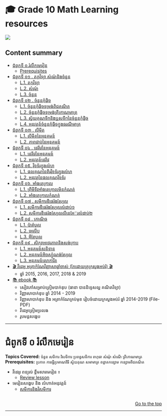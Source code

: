 # 🎓 Grade 10 Math Learning resources
![](https://komarev.com/ghpvc/?username=High-School-Maths&color=brightgreen&label=VISITORS)

## Content summary

* [ជំពូកទី ០\.រំលឹកមេរៀន](#ជំពូកទី-០-រំលឹកមេរៀន)
    * [Prerequisites](#ជំពូកទី-០-រំលឹកមេរៀន)
* [ជំពូកទី ០១ \. តក្តវិទ្យា​​​ សំណុំនិងចំនួន](#)
    * [L.1\. តក្កវិទ្យា](#)
    * [L.2\. សំណុំ](#)
    * [L.3\. ចំនួន](#)
* [ជំពូកទី ០២ \. ចំនួនកុំផ្លិច](#) 
    * [L.1\. ចំនួនកុំផ្លិចទម្រង់ពិជគណិត](#)
    * [L.2\. ចំនួនកុំផ្លិចទម្រង់ត្រីកោណមាត្រ](#)
    * [L.3\. ស្វ័យគុណទីnនិងឬសទីnនៃចំនួនកុំផ្លិច](#)
    * [L.4\. អនុវត្តន៍ចំនួនកុំផ្លិចក្នុងធរណីមាត្រ](#)
* [ជំពូកទី ០៣ \. លីមីត](#ជំពូក-០៣-លីមីត) 
    * [L.1\. លីមីតនៃអនុគមន៍](#)
    * [L.2\. ភាពជាប់នៃអនុគមន៍](#)
* [ជំពូកទី ០៤ \. ដេរីវេនៃអនុគមន៍](#) 
    * [L.1\. ដេរីវេនៃអនុគមន៍](#)
    * [L.2\. អនុវត្តន៍ដេរីវេ](#)
* [ជំពូកទី ០៥\. វុិចទ័រក្នុងលំហ](#)
    * [L.1\. ផលគុណនៃពីរវុិចទ័រក្នុងលំហ](#)
    * [L.2\. អនុវត្តនៃផលគុណវុិចទ័រ](#)
* [ជំពូកទី ០៦\. អាំងតេក្រាល](#)
    * [L.1\. ព្រីមីទីវអាំងតេក្រាលមិនកំណត់](#)
    * [L.2\. អាំងតេក្រាលកំណត់](#)
* [ជំពូកទី ០៧ \. សមីការឌីផេរ៉ងស្យែល](#) 
    * [L.1\. សមីការឌីផេរ៉ងស្យែលលំដាប់១](#)
    * [L.2\. សមីការឌីផេរ៉ងស្យែលលីនេអែ៊រលំដាប់២](#)
* [ជំពូកទី ០៨ \. កោណិច](#) 
    * [L.1\. ប៉ារ៉ាបូល](#)
    * [L.2\. អេលីប](#)
    * [L.3\. អុីពែបូល](#)
* [ជំពូកទី ០៩ \. សិក្សាអថេរភាពនិងសង់ក្រាប](#) 
    * [L.1\. អនុគមន៍សនិទាន](#មេរៀនទី-០១-អនុគមន៍សនិទាន)
    * [L.2\. អនុគមន៍អិចស្ប៉ូណង់ស្យែល](#មេរៀនទី-០២-អនុគមន៍អិចស្ប៉ូណង់ស្យែល)
    * [L.3\. អនុគមន៍លោការីត](#មេរៀនទី-០៣-អនុគមន៍លោការីត)               
* [ 🎬 វីដេអូ អត្រាកំណែវិញ្ញាសាឆ្នាំចាស់ (កែដោយគ្រូក្រសួងអប់រំ) 🎬](#វីដេអូ-អត្រាកំណែវិញ្ញាសាឆ្នាំចាស់)
    * ឆ្នាំ 2015, 2016, 2017, 2018 & 2019
* [📚 ebook 📚](#ebook)
    * សៀវភៅសម្រាប់ត្រៀមបាក់ឌុប (ធានា បាននិទ្ទេសល្អ គណិតវិទ្យា)
    * វិញ្ញាសាបាក់ឌុប ឆ្នាំ 2014 - 2019
    * វិញ្ញាសាបាក់ឌុប និង អត្រាកំណែគ្រប់មុខ រៀបចំដោយក្រសួងអប់រំ ឆ្នាំ 2014-2019 (File-PDF)
    * វីដេអូត្រៀមប្រលង
    * រូបមន្តសង្ខេប
      
-----

# ជំពូកទី ០ រំលឹកមេរៀន
**Topics Covered:** `ចំនួន` `សមីការ` `វិសមីការ` `ប្រពន្ធសមីការ` `ពហុធា` `សំណុំ` `សំណើ` `ត្រីកោណមាត្រ` <br>
**Prerequisites:** `ប្រភាគ` `ការធ្វើប្រមាណវិធី` `ស្វ័យគុណ` `សមាមាត្រ` `ពន្លាតកន្សោម` `កន្សោមពីជគណិត`
- វីដេអូ ពន្យល់ ខ្លឹមសារមេរៀន ៖
	* [Review lesson](https://docs.google.com/document/d/10T0v0OB4hnzT_hSMm3pzdDiz4nO31YpdavvqLTr8BzQ/edit)
- មេរៀនសង្ខេប និង លំហាត់អនុវត្តន៍
	* [សមីការនិងវិសមីការ](https://drive.google.com/file/d/1TUSRkVi_Un8xXXxXXQcBrzPrcbx-ZEm9/view?usp=share_link)
##
<div align="right">
	
[Go to the top](#Content-summary)
	
</div>

-----

